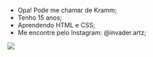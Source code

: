 - Opa! Pode me chamar de Kramm;
- Tenho 15 anos;
- Aprendendo HTML e CSS;
- Me encontre pelo Instagram: @invader.artz;

<img src="[https://encrypted-tbn0.gstatic.com/images?q=tbn:ANd9GcS9WFgwk1itzJ2uVM0u2afgSxaQFEJWOrM7rkkDsF38P_u3DfPM8j7ZJwBVX6ZoAil0s48&usqp=CAU](https://cdn3.emoji.gg/emojis/5350-girdance.gif)">

<!---
InvaderKrm/InvaderKrm is a ✨ special ✨ repository because its `README.md` (this file) appears on your GitHub profile.
You can click the Preview link to take a look at your changes.
--->
